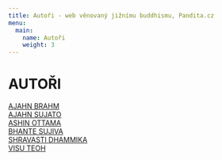 ```yaml
---
title: Autoři - web věnovaný jižnímu buddhismu, Pandita.cz
menu:
  main:
    name: Autoři
    weight: 3
---
```


# AUTOŘI

[AJAHN BRAHM](/autori/ajahn-brahm.html)<br>
[AJAHN SUJATO](/autori/ajahn-sujato.html)<br>
[ASHIN OTTAMA](/autori/ashin-ottama.html)<br>
[BHANTE SUJIVA](/autori/bhante-sujiva.html)<br>
[SHRAVASTI DHAMMIKA](/autori/shravasti-dhammika.html)<br>
[VISU TEOH](/autori/visu-teoh.html)<br>

<script src="/js/arrow-script.js"></script>
